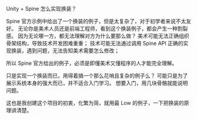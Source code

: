 Unity + Spine 怎么实现换装？


Spine 官方示例中给出了一个换装的例子，但是太复杂了，对于初学者来说不太友好。
无论你是美术人员还是前端工程师，看到这个换装例子，都会产生一种割裂感。
因为无论哪一方，都无法理解对方为什么要那么做？
美术可能无法正确组织骨架结构，导致技术开发困难重重；
技术可能无法通过调用 Spine API 正确的实现换装，遇到问题，无法告知美术需要怎么修改；


所以 Spine 官方给出的例子，必须是即懂美术又懂程序的人才能完全理解。


只是实现一个换装而已，用得着搞一个那么花哨且复杂的例子么？
可能只是为了展示系统本身的强大而已，并不适合入门学习。
想要入门，用几块骨骼就能说明问题。


这也是我创建这个项目的初衷，化繁为简，就用最 Low 的例子，一下把换装的原理讲清楚。
